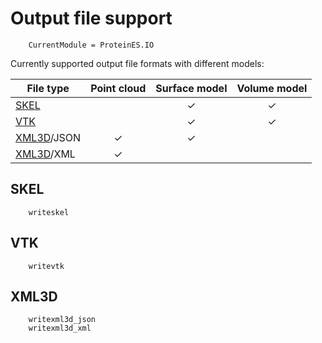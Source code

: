 # Output file support

```@meta
    CurrentModule = ProteinES.IO
```

Currently supported output file formats with different models:

| File type          | Point cloud | Surface model | Volume model |
|--------------------|:-----------:|:-------------:|:------------:|
| [SKEL](@ref)       |             | ✓             | ✓            |
| [VTK](@ref)        |             | ✓             | ✓            |
| [XML3D](@ref)/JSON | ✓           | ✓             |              |
| [XML3D](@ref)/XML  | ✓           |               |              |

## SKEL
```@docs
    writeskel
```

## VTK
```@docs
    writevtk
```

## XML3D
```@docs
    writexml3d_json
    writexml3d_xml
```
